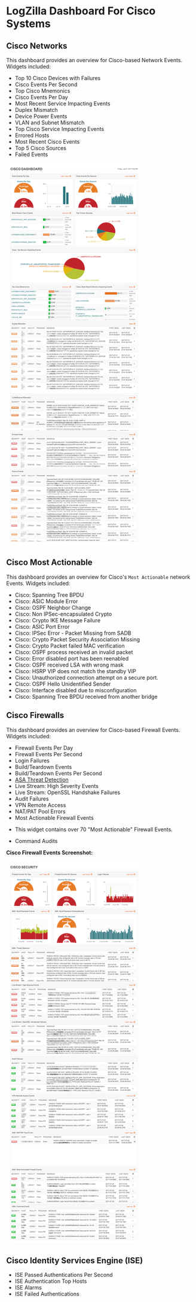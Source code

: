 # LogZilla Dashboard For Cisco Systems



## Cisco Networks
This dashboard provides an overview for Cisco-based Network Events. Widgets included:

* Top 10 Cisco Devices with Failures
* Cisco Events Per Second
* Top Cisco Mnemonics
* Cisco Events Per Day
* Most Recent Service Impacting Events
* Duplex Mismatch
* Device Power Events
* VLAN and Subnet Mismatch
* Top Cisco Service Impacting Events
* Errored Hosts
* Most Recent Cisco Events
* Top 5 Cisco Sources
* Failed Events

![Cisco Dashboard](images/cisco-network-dashboard.png)

## Cisco Most Actionable
This dashboard provides an overview for Cisco's `Most Actionable` network Events. Widgets included:

* Cisco: Spanning Tree BPDU
* Cisco: ASIC Module Error
* Cisco: OSPF Neighbor Change
* Cisco: Non IPSec-encapsulated Crypto
* Cisco: Crypto IKE Message Failure
* Cisco: ASIC Port Error
* Cisco: IPSec Error - Packet Missing from SADB
* Cisco: Crypto Packet Security Association Missing
* Cisco: Crypto Packet failed MAC verification
* Cisco: OSPF process received an invalid packet
* Cisco: Error disabled port has been reenabled
* Cisco: OSPF received LSA with wrong mask
* Cisco: HSRP VIP does not match the standby VIP
* Cisco: Unauthorized connection attempt on a secure port.
* Cisco: OSPF Hello Unidentified Sender
* Cisco: Interface disabled due to misconfiguration
* Cisco: Spanning Tree BPDU received from another bridge


## Cisco Firewalls
This dashboard provides an overview for Cisco-based Firewall Events. Widgets included:

* Firewall Events Per Day
* Firewall Events Per Second
* Login Failures
* Build/Teardown Events
* Build/Teardown Events Per Second
* [ASA Threat Detection](http://www.cisco.com/c/en/us/support/docs/security/asa-5500-x-series-next-generation-firewalls/113685-asa-threat-detection.html)
* Live Stream: High Severity Events
* Live Stream: OpenSSL Handshake Failures
* Audit Failures
* VPN Remote Access
* NAT/PAT Pool Errors
* Most Actionable Firewall Events
 - This widget contains over 70 "Most Actionable" Firewall Events.
* Command Audits

**Cisco Firewall Events Screenshot:**

![Cisco Security Dashboard](images/cisco-security-dashboard.png)


## Cisco Identity Services Engine (ISE)

* ISE Passed Authentications Per Second
* ISE Authentication Top Hosts
* ISE Alarms
* ISE Failed Authentications

